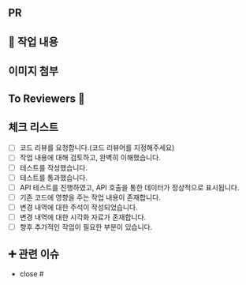 ## PR
<!--- 
`[<type>]: <description>` 형식을 지켜주세요.
e.g. `[feat]: 기능 추가`
--->

## 🔎 작업 내용

<!---작업 내용을 작성해주세요.--->

## 이미지 첨부

<!--- 
관련 이미지가 있다면 첨부해주세요.
복잡한 도메인로직이 있다면 플로우차트로 표현해주세요.
--->

## To Reviewers 📢
<!-- 리뷰어에게 질문할 사항이나 추가 설명, 요청이 필요한 부분을 여기에 적어주세요. -->

## 체크 리스트
- [ ] 코드 리뷰를 요청합니다.(코드 리뷰어를 지정해주세요)
- [ ] 작업 내용에 대해 검토하고, 완벽히 이해했습니다.
- [ ] 테스트를 작성했습니다.
- [ ] 테스트를 통과했습니다.
- [ ] API 테스트를 진행하였고, API 호출을 통한 데이터가 정상적으로 표시됩니다.
- [ ] 기존 코드에 영향을 주는 작업 내용이 존재합니다.
- [ ] 변경 내역에 대한 주석이 작성되었습니다.
- [ ] 변경 내역에 대한 시각화 자료가 존재합니다.
- [ ] 향후 추가적인 작업이 필요한 부분이 있습니다.
<!--- 
추가로 PR에서 체크해야할 점이 있다면 체크리스트에 추가해주세요. 
e.g.
- 이 주석을 삭제하였는가?
- 더 나은 네이밍은 없는가?
--->

## ➕ 관련 이슈
- close #<issue>